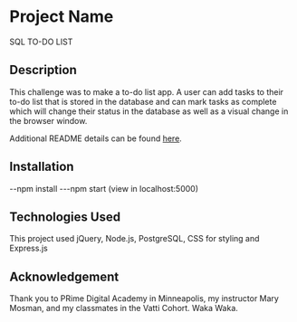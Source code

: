 # Project Name

SQL TO-DO LIST


## Description

This challenge was to make a to-do list app.  A user can add tasks to their to-do list that is stored in the database and can mark tasks as complete which will change their status in the database as well as a visual change in the browser window.


Additional README details can be found [here](https://github.com/PrimeAcademy/readme-template/blob/master/README.md).

## Installation
--npm install
---npm start (view in localhost:5000)

## Technologies Used

This project used jQuery, Node.js, PostgreSQL, CSS for styling and Express.js

## Acknowledgement

Thank you to PRime Digital Academy in Minneapolis, my instructor Mary Mosman, and my classmates in the Vatti Cohort.  Waka Waka.
